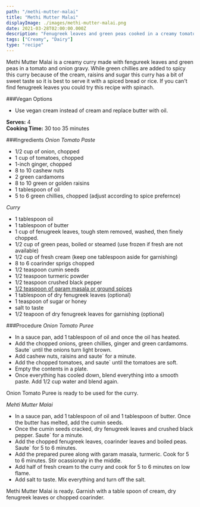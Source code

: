 ```yaml
---
path: "/methi-mutter-malai"
title: "Methi Mutter Malai"
displayImage: ./images/methi-mutter-malai.png
date: 2021-03-28T02:00:00.000Z
description: "Fenugreek leaves and green peas cooked in a creamy tomato and onion gravy."
tags: ["Creamy", "Dairy"]
type: "recipe"
---
```


Methi Mutter Malai is a creamy curry made with fengureek leaves and green peas in a tomato and onion gravy. While green chillies are added to spicy this curry because of the cream, raisins and sugar this curry has a bit of sweet taste so it is best to serve it with a spiced bread or rice. If you can't find fenugreek leaves you could try this recipe with spinach.

###Vegan Options
- Use vegan cream instead of cream and replace butter with oil.

**Serves:** 4\
**Cooking Time:** 30 too 35 minutes

###Ingredients
*Onion Tomato Paste*
- 1/2 cup of onion, chopped
- 1 cup of tomatoes, chopped
- 1-inch ginger, chopped
- 8 to 10 cashew nuts
- 2 green cardamoms 
- 8 to 10 green or golden raisins
- 1 tablespoon of oil
- 5 to 6 green chillies, chopped (adjust according to spice prefernce)

*Curry*
- 1 tablespoon oil
- 1 tablespoon of butter
- 1 cup of fenugreek leaves, tough stem removed, washed, then finely chopped.
- 1/2 cup of green peas, boiled or steamed (use frozen if fresh are not available)
- 1/2 cup of fresh cream (keep one tablespoon aside for garnishing)
- 8 to 6 coarinder sprigs chopped
- 1/2 teaspoon cumin seeds
- 1/2 teaspoon turmeric powder
- 1/2 teaspoon crushed black pepper
- <a href="https://en.wikipedia.org/wiki/Garam_masala" target="_blank" rel="noopener noreferrer" class="link"> 1/2 teaspoon of garam masala or ground spices </a>
- 1 tablespoon of dry fenugreek leaves (optional)
- 1 teaspoon of sugar or honey
- salt to taste
- 1/2 teapoon of dry fenugreek leaves for garnishing (optional)

###Procedure
*Onion Tomato Puree*
- In a sauce pan, add 1 tablespoon of oil and once the oil has heated. 
- Add the chopped onions, green chillies, ginger and green cardamoms. Saute` until the onions turn light brown. 
- Add cashew nuts, raisins and saute` for a minute.
- Add the chopped tomatoes, and saute` until the tomatoes are soft. 
- Empty the contents in a plate. 
- Once everything has cooled down, blend everything into a smooth paste. Add 1/2 cup water and blend again.

Onion Tomato Puree is ready to be used for the curry. 

*Mehti Mutter Malai*
- In a sauce pan, add 1 tablespoon of oil and 1 tablespoon of butter. Once the butter has melted, add the cumin seeds. 
- Once the cumin seeds cracked, dry fenugreek leaves and crushed black pepper. Saute` for a minute. 
- Add the chopped fenugreek leaves, coarinder leaves and boiled peas. Saute` for 5 to 6 minutes. 
- Add the prepared puree along with garam masala, turmeric. Cook for 5 to 6 minutes. Stir ocassionaly in the middle.
- Add half of fresh cream to the curry and cook for 5 to 6 minutes on low flame. 
- Add salt to taste. Mix everything and turn off the salt.

Methi Mutter Malai is ready. Garnish with a table spoon of cream, dry fenugreek leaves or chopped coarinder.